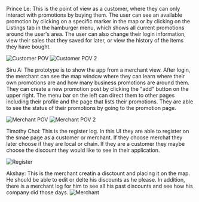 Prince Le: This is the point of view as a customer, where they can only interact with promotions by buying them.  The user can see an available promotion by clicking on a specific marker in the map or by clicking on the Listings tab in the hamburger menu, which shows all current promotions around the user's area.  The user can also change their login information, view their sales that they saved for later, or view the history of the items they have bought.

![Customer POV](https://github.com/princevietle/COGS121/blob/master/screenshots/IMG_20170508_143751.jpg)
![Customer POV 2](https://github.com/princevietle/COGS121/blob/master/screenshots/IMG_20170508_143801.jpg)


Siru A: The prototype is to show the app from a merchant view. After login, the merchant can see the map window where they can learn where their own promotions are and how many business promotions are around them. They can create a new promotion post by clicking the "add" button on the upper right. The menu bar on the left can direct them to other pages including their profile and the page that lists their promotions. They are able to see the status of their promotions by going to the promotion page.


![Merchant POV](https://github.com/princevietle/COGS121/blob/master/screenshots/18379325_1876753602583021_1790764153_o.jpg)
![Merchant POV 2](https://github.com/princevietle/COGS121/blob/master/screenshots/18426278_1876753619249686_1799522882_o.jpg)


Timothy Choi: This is the register log. In this UI they are able to register on the smae page as a customer or merchant. If they choose merchat they later choose if they are local or chain. If they are a customer they maybe choose the discount they would like to see in their application.

![Register](https://github.com/princevietle/COGS121/blob/master/screenshots/18379420_10211389644910257_1599153141_o.jpg)







Akshay: This is the merchant creatin a disctount and placing it on the map. He should be able to edit or delte his discounts as he please. In addition, there is a merchant log for him to see all his past discounts and see how his company did those days.
![Merchant](https://github.com/princevietle/COGS121/blob/master/screenshots/18379434_10211389695591524_420130675_o.jpg)
